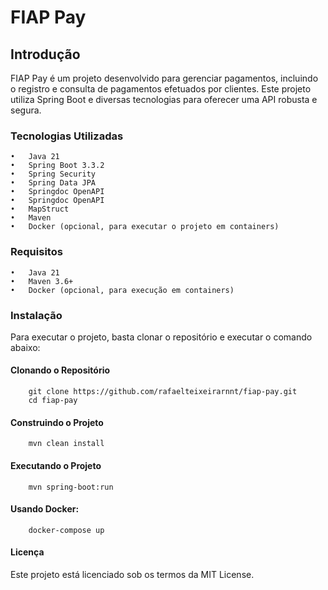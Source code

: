 # FIAP Pay

## Introdução

FIAP Pay é um projeto desenvolvido para gerenciar pagamentos, incluindo o registro e consulta de pagamentos efetuados por clientes. Este projeto utiliza Spring Boot e diversas tecnologias para oferecer uma API robusta e segura.

### Tecnologias Utilizadas

	•	Java 21
	•	Spring Boot 3.3.2
	•	Spring Security
	•	Spring Data JPA
	•	Springdoc OpenAPI
    •	Springdoc OpenAPI
    •	MapStruct
	•	Maven
	•	Docker (opcional, para executar o projeto em containers)

### Requisitos

	•	Java 21
	•	Maven 3.6+
	•	Docker (opcional, para execução em containers)

### Instalação

Para executar o projeto, basta clonar o repositório e executar o comando abaixo:

#### Clonando o Repositório
```shell
    git clone https://github.com/rafaelteixeirarnnt/fiap-pay.git
    cd fiap-pay
```
#### Construindo o Projeto
```shell
    mvn clean install
```

#### Executando o Projeto
```shell
    mvn spring-boot:run
```
#### Usando Docker:
```shell
    docker-compose up
```

#### Licença

Este projeto está licenciado sob os termos da MIT License.